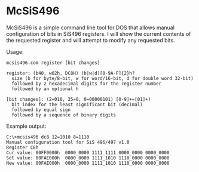 # McSiS496
McSiS496 is a simple command line tool for DOS that allows manual configuration of bits in SiS496 registers.
I will show the current contents of the requested register and will attempt to modify any requested bits.

Usage:
```
mcsis496.com register [bit changes]

register: (b40, w02h, DC8H) (b|w|d)[0-9A-F]{2}h?
  size (b for byte/8-bit, w for word/16-bit, d for double word 32-bit)
  followed by 2 hexadecimal digits for the register number
  followed by an optional h
  
[bit changes]: (2=010, 25=0, 0=00000101) [0-9]+=[01]+)
  bit index for the least significant bit (decimal)
  followed by equal sign
  followed by a sequence of binary digits
```

Example output:
```
C:\>mcsis496 dc8 12=1010 8=1110
Manual configuration tool for SiS 496/497 v1.0
Register C8h
Cur value: 00FF0000h  0000_0000 1111_1111 0000_0000 0000_0000
Set value: 00FAE000h  0000_0000 1111_1010 1110_0000 0000_0000
New value: 00FAE000h  0000_0000 1111_1010 1110_0000 0000_0000
```
